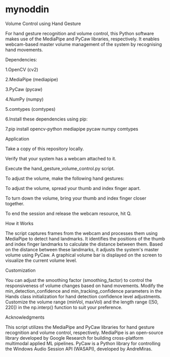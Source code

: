 # mynoddin
Volume Control using Hand Gesture

For hand gesture recognition and volume control, this Python software makes use of the MediaPipe and PyCaw libraries, respectively. It enables webcam-based master volume management of the system by recognising hand movements.

Dependencies:

1.OpenCV (cv2)

2.MediaPipe (mediapipe)

3.PyCaw (pycaw)

4.NumPy (numpy)

5.comtypes (comtypes)

6.Install these dependencies using pip:

7.pip install opencv-python mediapipe pycaw numpy comtypes

Application

Take a copy of this repository locally.

Verify that your system has a webcam attached to it.

Execute the hand_gesture_volume_control.py script.

To adjust the volume, make the following hand gestures:

To adjust the volume, spread your thumb and index finger apart.

To turn down the volume, bring your thumb and index finger closer together.

To end the session and release the webcam resource, hit Q.

How it Works

The script captures frames from the webcam and processes them using MediaPipe to detect hand landmarks. It identifies the positions of the thumb and index finger landmarks to calculate the distance between them. Based on the distance between these landmarks, it adjusts the system's master volume using PyCaw. A graphical volume bar is displayed on the screen to visualize the current volume level.

Customization

You can adjust the smoothing factor (smoothing_factor) to control the responsiveness of volume changes based on hand movements. Modify the min_detection_confidence and min_tracking_confidence parameters in the Hands class initialization for hand detection confidence level adjustments. Customize the volume range (minVol, maxVol) and the length range ([50, 220]) in the np.interp() function to suit your preference.

Acknowledgments

This script utilizes the MediaPipe and PyCaw libraries for hand gesture recognition and volume control, respectively. MediaPipe is an open-source library developed by Google Research for building cross-platform multimodal applied ML pipelines. PyCaw is a Python library for controlling the Windows Audio Session API (WASAPI), developed by AndreMiras.

